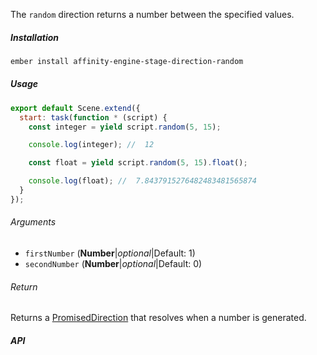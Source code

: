 The `random` direction returns a number between the specified values.

##### Installation

```bash
ember install affinity-engine-stage-direction-random
```

##### Usage

```js
export default Scene.extend({
  start: task(function * (script) {
    const integer = yield script.random(5, 15);

    console.log(integer); //  12

    const float = yield script.random(5, 15).float();

    console.log(float); //  7.8437915276482483481565874
  }
});
```

###### Arguments

* `firstNumber` (**Number**|_optional_|Default: 1)
* `secondNumber` (**Number**|_optional_|Default: 0)

###### Return

Returns a [PromisedDirection](/components/stage/directions#promised_direction) that resolves when a number is generated.

##### API
